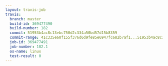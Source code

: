 ```yaml
---
layout: travis-job
travis:
  branch: master
  build-id: 369477490
  build-number: 182
  commit: 51953b4ac8c13ebc750d2c334a50bd57d15b8359
  commit-range: 41c335e60f155f376d6d9fe85e6947fc682b7af1...51953b4ac8c13ebc750d2c334a50bd57d15b8359
  job-id: 369477491
  job-number: 182.1
  os-name: linux
  test-result: 0
---
```

